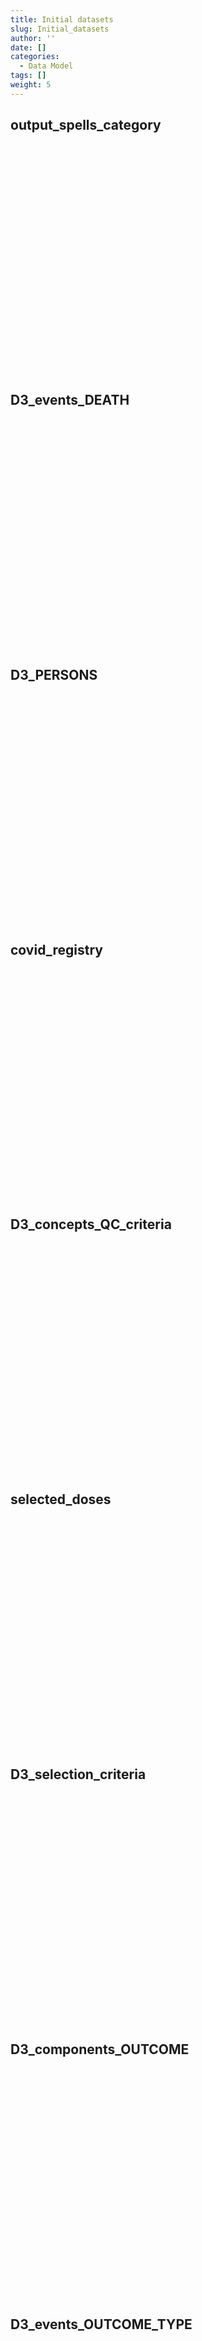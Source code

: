```yaml
---
title: Initial datasets
slug: Initial_datasets
author: ''
date: []
categories:
  - Data Model
tags: []
weight: 5
---
```


<script src="{{< blogdown/postref >}}index.en_files/core-js/shim.min.js"></script>
<script src="{{< blogdown/postref >}}index.en_files/react/react.min.js"></script>
<script src="{{< blogdown/postref >}}index.en_files/react/react-dom.min.js"></script>
<script src="{{< blogdown/postref >}}index.en_files/reactwidget/react-tools.js"></script>
<script src="{{< blogdown/postref >}}index.en_files/htmlwidgets/htmlwidgets.js"></script>
<script src="{{< blogdown/postref >}}index.en_files/reactable-binding/reactable.js"></script>
## output_spells_category
<div align="center">
<div id="htmlwidget-1" class="reactable html-widget" style="width:auto;height:300px;"></div>
<script type="application/json" data-for="htmlwidget-1">{"x":{"tag":{"name":"Reactable","attribs":{"data":{"Name":["person_id","op_meaning","num_spell","entry_spell_category","exit_spell_category"],"Description":["unique person identifier",null,null,null,null],"format":["character",null,null,null,null],"vocabulary":["from cdm persons",null,null,null,null],"comments":[null,null,null,null,null]},"columns":[{"accessor":"Name","name":"Name","type":"character"},{"accessor":"Description","name":"Description","type":"character"},{"accessor":"format","name":"format","type":"character"},{"accessor":"vocabulary","name":"vocabulary","type":"character"},{"accessor":"comments","name":"comments","type":"logical"}],"sortable":false,"searchable":true,"defaultPageSize":5,"paginationType":"numbers","showPageInfo":true,"minRows":1,"highlight":true,"bordered":true,"striped":true,"style":{"maxWidth":650},"height":"300px","dataKey":"57ccbdff7e07ee8bb8f5bb3bbe35f23b","key":"57ccbdff7e07ee8bb8f5bb3bbe35f23b"},"children":[]},"class":"reactR_markup"},"evals":[],"jsHooks":[]}</script>
<br/>
<br/>
<br/>
<br/>
</div>

## D3_events_DEATH
<div align="center">
<div id="htmlwidget-2" class="reactable html-widget" style="width:auto;height:300px;"></div>
<script type="application/json" data-for="htmlwidget-2">{"x":{"tag":{"name":"Reactable","attribs":{"data":{"Name":["person_id","date"],"Description":["unique person identifier",null],"format":["character",null],"vocabulary":["from cdm persons",null],"comments":[null,null]},"columns":[{"accessor":"Name","name":"Name","type":"character"},{"accessor":"Description","name":"Description","type":"character"},{"accessor":"format","name":"format","type":"character"},{"accessor":"vocabulary","name":"vocabulary","type":"character"},{"accessor":"comments","name":"comments","type":"logical"}],"sortable":false,"searchable":true,"defaultPageSize":2,"paginationType":"numbers","showPageInfo":true,"minRows":1,"highlight":true,"bordered":true,"striped":true,"style":{"maxWidth":650},"height":"300px","dataKey":"fc9dcf94dafdf6f1e68518112598ba67","key":"fc9dcf94dafdf6f1e68518112598ba67"},"children":[]},"class":"reactR_markup"},"evals":[],"jsHooks":[]}</script>
<br/>
<br/>
<br/>
<br/>
</div>

## D3_PERSONS
<div align="center">
<div id="htmlwidget-3" class="reactable html-widget" style="width:auto;height:300px;"></div>
<script type="application/json" data-for="htmlwidget-3">{"x":{"tag":{"name":"Reactable","attribs":{"data":{"Name":["person_id","day_of_birth","month_of_birth","year_of_birth","day_of_death","month_of_death","year_of_death","sex_at_instance_creation","race","country_of_birth","quality","date_birth","date_death"],"Description":["unique person identifier",null,null,null,null,null,null,null,null,null,null,null,null],"format":["character",null,null,null,null,null,null,null,null,null,null,null,null],"vocabulary":["from cdm persons",null,null,null,null,null,null,null,null,null,null,null,null],"comments":[null,null,null,null,null,null,null,null,null,null,null,null,null]},"columns":[{"accessor":"Name","name":"Name","type":"character"},{"accessor":"Description","name":"Description","type":"character"},{"accessor":"format","name":"format","type":"character"},{"accessor":"vocabulary","name":"vocabulary","type":"character"},{"accessor":"comments","name":"comments","type":"logical"}],"sortable":false,"searchable":true,"defaultPageSize":13,"paginationType":"numbers","showPageInfo":true,"minRows":1,"highlight":true,"bordered":true,"striped":true,"style":{"maxWidth":650},"height":"300px","dataKey":"4e5fde05debda93fc4a92c982949933c","key":"4e5fde05debda93fc4a92c982949933c"},"children":[]},"class":"reactR_markup"},"evals":[],"jsHooks":[]}</script>
<br/>
<br/>
<br/>
<br/>
</div>

## covid_registry
<div align="center">
<div id="htmlwidget-4" class="reactable html-widget" style="width:auto;height:300px;"></div>
<script type="application/json" data-for="htmlwidget-4">{"x":{"tag":{"name":"Reactable","attribs":{"data":{"Name":["person_id","survey_id","survey_meaning","survey_origin","date"],"Description":["unique person identifier",null,null,null,null],"format":["character",null,null,null,null],"vocabulary":["from cdm persons",null,null,null,null],"comments":[null,null,null,null,null]},"columns":[{"accessor":"Name","name":"Name","type":"character"},{"accessor":"Description","name":"Description","type":"character"},{"accessor":"format","name":"format","type":"character"},{"accessor":"vocabulary","name":"vocabulary","type":"character"},{"accessor":"comments","name":"comments","type":"logical"}],"sortable":false,"searchable":true,"defaultPageSize":5,"paginationType":"numbers","showPageInfo":true,"minRows":1,"highlight":true,"bordered":true,"striped":true,"style":{"maxWidth":650},"height":"300px","dataKey":"f450de162401cf89334002d45e7ec1a5","key":"f450de162401cf89334002d45e7ec1a5"},"children":[]},"class":"reactR_markup"},"evals":[],"jsHooks":[]}</script>
<br/>
<br/>
<br/>
<br/>
</div>

## D3_concepts_QC_criteria
<div align="center">
<div id="htmlwidget-5" class="reactable html-widget" style="width:auto;height:300px;"></div>
<script type="application/json" data-for="htmlwidget-5">{"x":{"tag":{"name":"Reactable","attribs":{"data":{"Name":["person_id","date","vx_dose","vx_manufacturer","duplicated_records","missing_date","date_before_start_vax","distance_btw_1_2_doses","distance_btw_2_3_doses","dose_after_3","dose_after_2"],"Description":["unique person identifier",null,null,null,null,null,null,null,null,null,null],"format":["character",null,null,null,null,null,null,null,null,null,null],"vocabulary":["from cdm persons",null,null,null,null,null,null,null,null,null,null],"comments":[null,null,null,null,null,null,null,null,null,null,null]},"columns":[{"accessor":"Name","name":"Name","type":"character"},{"accessor":"Description","name":"Description","type":"character"},{"accessor":"format","name":"format","type":"character"},{"accessor":"vocabulary","name":"vocabulary","type":"character"},{"accessor":"comments","name":"comments","type":"logical"}],"sortable":false,"searchable":true,"defaultPageSize":11,"paginationType":"numbers","showPageInfo":true,"minRows":1,"highlight":true,"bordered":true,"striped":true,"style":{"maxWidth":650},"height":"300px","dataKey":"cb561c259b85a8e2d36dcc25b5185d54","key":"cb561c259b85a8e2d36dcc25b5185d54"},"children":[]},"class":"reactR_markup"},"evals":[],"jsHooks":[]}</script>
<br/>
<br/>
<br/>
<br/>
</div>

## selected_doses
<div align="center">
<div id="htmlwidget-6" class="reactable html-widget" style="width:auto;height:300px;"></div>
<script type="application/json" data-for="htmlwidget-6">{"x":{"tag":{"name":"Reactable","attribs":{"data":{"Name":["person_id","date","vx_dose","vx_manufacturer","duplicated_records","missing_date","date_before_start_vax","distance_btw_1_2_doses","distance_btw_2_3_doses","dose_after_3","dose_after_2","A_duplicated_records","B_missing_date","C_date_before_start_vax","D_distance_btw_1_2_doses","E_distance_btw_2_3_doses","F_dose_after_3","G_dose_after_2"],"Description":["unique person identifier",null,null,null,null,null,null,null,null,null,null,null,null,null,null,null,null,null],"format":["character",null,null,null,null,null,null,null,null,null,null,null,null,null,null,null,null,null],"vocabulary":["from cdm persons",null,null,null,null,null,null,null,null,null,null,null,null,null,null,null,null,null],"comments":[null,null,null,null,null,null,null,null,null,null,null,null,null,null,null,null,null,null]},"columns":[{"accessor":"Name","name":"Name","type":"character"},{"accessor":"Description","name":"Description","type":"character"},{"accessor":"format","name":"format","type":"character"},{"accessor":"vocabulary","name":"vocabulary","type":"character"},{"accessor":"comments","name":"comments","type":"logical"}],"sortable":false,"searchable":true,"defaultPageSize":18,"paginationType":"numbers","showPageInfo":true,"minRows":1,"highlight":true,"bordered":true,"striped":true,"style":{"maxWidth":650},"height":"300px","dataKey":"4a3c40225797bc4d7db14149c45ff025","key":"4a3c40225797bc4d7db14149c45ff025"},"children":[]},"class":"reactR_markup"},"evals":[],"jsHooks":[]}</script>
<br/>
<br/>
<br/>
<br/>
</div>

## D3_selection_criteria
<div align="center">
<div id="htmlwidget-7" class="reactable html-widget" style="width:auto;height:300px;"></div>
<script type="application/json" data-for="htmlwidget-7">{"x":{"tag":{"name":"Reactable","attribs":{"data":{"Name":["person_id","sex","date_of_birth","date_of_death","sex_or_birth_date_missing","birth_date_absurd","no_observation_period","study_entry_date","start_follow_up","study_exit_date","death_before_study_entry","insufficient_run_in","no_observation_period_including_study_start"],"Description":["unique person identifier",null,null,null,null,null,null,null,null,null,null,null,null],"format":["character",null,null,null,null,null,null,null,null,null,null,null,null],"vocabulary":["from cdm persons",null,null,null,null,null,null,null,null,null,null,null,null],"comments":[null,null,null,null,null,null,null,null,null,null,null,null,null]},"columns":[{"accessor":"Name","name":"Name","type":"character"},{"accessor":"Description","name":"Description","type":"character"},{"accessor":"format","name":"format","type":"character"},{"accessor":"vocabulary","name":"vocabulary","type":"character"},{"accessor":"comments","name":"comments","type":"logical"}],"sortable":false,"searchable":true,"defaultPageSize":13,"paginationType":"numbers","showPageInfo":true,"minRows":1,"highlight":true,"bordered":true,"striped":true,"style":{"maxWidth":650},"height":"300px","dataKey":"b30e646b8fd2a05435b279e333ebc7db","key":"b30e646b8fd2a05435b279e333ebc7db"},"children":[]},"class":"reactR_markup"},"evals":[],"jsHooks":[]}</script>
<br/>
<br/>
<br/>
<br/>
</div>

## D3_components_OUTCOME
<div align="center">
<div id="htmlwidget-8" class="reactable html-widget" style="width:auto;height:300px;"></div>
<script type="application/json" data-for="htmlwidget-8">{"x":{"tag":{"name":"Reactable","attribs":{"data":{"Name":["person_id","study_entry_date","CONCEPT_(narrow/possible)_COMPONENTS_YEAR"],"Description":["unique person identifier",null,null],"format":["character",null,null],"vocabulary":["from cdm persons",null,null],"comments":[null,null,null]},"columns":[{"accessor":"Name","name":"Name","type":"character"},{"accessor":"Description","name":"Description","type":"character"},{"accessor":"format","name":"format","type":"character"},{"accessor":"vocabulary","name":"vocabulary","type":"character"},{"accessor":"comments","name":"comments","type":"logical"}],"sortable":false,"searchable":true,"defaultPageSize":3,"paginationType":"numbers","showPageInfo":true,"minRows":1,"highlight":true,"bordered":true,"striped":true,"style":{"maxWidth":650},"height":"300px","dataKey":"f688e7eed82365f748e024a12aace78c","key":"f688e7eed82365f748e024a12aace78c"},"children":[]},"class":"reactR_markup"},"evals":[],"jsHooks":[]}</script>
<br/>
<br/>
<br/>
<br/>
</div>

## D3_events_OUTCOME_TYPE
<div align="center">
<div id="htmlwidget-9" class="reactable html-widget" style="width:auto;height:300px;"></div>
<script type="application/json" data-for="htmlwidget-9">{"x":{"tag":{"name":"Reactable","attribs":{"data":{"Name":["person_id","date","end_date_record","codvar","event_record_vocabulary","text_linked_to_event_code","event_free_text","present_on_admission","laterality_of_event","meaning_of_event","origin_of_event","visit_occurrence_id","Col","Table_cdm","study_entry_date","CONCEPT_(narrow/possible)_COMPONENTS_YEAR"],"Description":["unique person identifier",null,null,null,null,null,null,null,null,null,null,null,null,null,null,null],"format":["character",null,null,null,null,null,null,null,null,null,null,null,null,null,null,null],"vocabulary":["from cdm persons",null,null,null,null,null,null,null,null,null,null,null,null,null,null,null],"comments":[null,null,null,null,null,null,null,null,null,null,null,null,null,null,null,null]},"columns":[{"accessor":"Name","name":"Name","type":"character"},{"accessor":"Description","name":"Description","type":"character"},{"accessor":"format","name":"format","type":"character"},{"accessor":"vocabulary","name":"vocabulary","type":"character"},{"accessor":"comments","name":"comments","type":"logical"}],"sortable":false,"searchable":true,"defaultPageSize":16,"paginationType":"numbers","showPageInfo":true,"minRows":1,"highlight":true,"bordered":true,"striped":true,"style":{"maxWidth":650},"height":"300px","dataKey":"9635e9edeeee680a2ea8f4dab1eb602a","key":"9635e9edeeee680a2ea8f4dab1eb602a"},"children":[]},"class":"reactR_markup"},"evals":[],"jsHooks":[]}</script>
<br/>
<br/>
<br/>
<br/>
</div>

## D3_eventsSecondary_SECCOMP
<div align="center">
<div id="htmlwidget-10" class="reactable html-widget" style="width:auto;height:300px;"></div>
<script type="application/json" data-for="htmlwidget-10">{"x":{"tag":{"name":"Reactable","attribs":{"data":{"Name":["person_id","date","end_date_recordA","codvarA","event_record_vocabularyA","meaning_of_eventA","conceptsetnameA","study_entry_date"],"Description":["unique person identifier",null,null,null,null,null,null,null],"format":["character",null,null,null,null,null,null,null],"vocabulary":["from cdm persons",null,null,null,null,null,null,null],"comments":[null,null,null,null,null,null,null,null]},"columns":[{"accessor":"Name","name":"Name","type":"character"},{"accessor":"Description","name":"Description","type":"character"},{"accessor":"format","name":"format","type":"character"},{"accessor":"vocabulary","name":"vocabulary","type":"character"},{"accessor":"comments","name":"comments","type":"logical"}],"sortable":false,"searchable":true,"defaultPageSize":8,"paginationType":"numbers","showPageInfo":true,"minRows":1,"highlight":true,"bordered":true,"striped":true,"style":{"maxWidth":650},"height":"300px","dataKey":"760147a57f8bb9230f6563f6ad1b752f","key":"760147a57f8bb9230f6563f6ad1b752f"},"children":[]},"class":"reactR_markup"},"evals":[],"jsHooks":[]}</script>
<br/>
<br/>
<br/>
<br/>
</div>

## D3_study_population_covariates
<div align="center">
<div id="htmlwidget-11" class="reactable html-widget" style="width:auto;height:300px;"></div>
<script type="application/json" data-for="htmlwidget-11">{"x":{"tag":{"name":"Reactable","attribs":{"data":{"Name":["person_id","study_entry_date","RISK_FACTOR_at_study_entry"],"Description":["unique person identifier",null,null],"format":["character",null,null],"vocabulary":["from cdm persons",null,null],"comments":[null,null,"For every risk factors excluding IMMUNOSUPPR and CONTRHYPERT"]},"columns":[{"accessor":"Name","name":"Name","type":"character"},{"accessor":"Description","name":"Description","type":"character"},{"accessor":"format","name":"format","type":"character"},{"accessor":"vocabulary","name":"vocabulary","type":"character"},{"accessor":"comments","name":"comments","type":"character"}],"sortable":false,"searchable":true,"defaultPageSize":3,"paginationType":"numbers","showPageInfo":true,"minRows":1,"highlight":true,"bordered":true,"striped":true,"style":{"maxWidth":650},"height":"300px","dataKey":"c89cf7902e98d6865b587d747f915b6a","key":"c89cf7902e98d6865b587d747f915b6a"},"children":[]},"class":"reactR_markup"},"evals":[],"jsHooks":[]}</script>
<br/>
<br/>
<br/>
<br/>
</div>

## D3_study_population_DP
<div align="center">
<div id="htmlwidget-12" class="reactable html-widget" style="width:auto;height:300px;"></div>
<script type="application/json" data-for="htmlwidget-12">{"x":{"tag":{"name":"Reactable","attribs":{"data":{"Name":["person_id","study_entry_date","DP_RISK_FACTOR_at_study_entry"],"Description":["unique person identifier",null,null],"format":["character",null,null],"vocabulary":["from cdm persons",null,null],"comments":[null,null,null]},"columns":[{"accessor":"Name","name":"Name","type":"character"},{"accessor":"Description","name":"Description","type":"character"},{"accessor":"format","name":"format","type":"character"},{"accessor":"vocabulary","name":"vocabulary","type":"character"},{"accessor":"comments","name":"comments","type":"logical"}],"sortable":false,"searchable":true,"defaultPageSize":3,"paginationType":"numbers","showPageInfo":true,"minRows":1,"highlight":true,"bordered":true,"striped":true,"style":{"maxWidth":650},"height":"300px","dataKey":"b0d516a3b4438310737bfbaf80a9cb55","key":"b0d516a3b4438310737bfbaf80a9cb55"},"children":[]},"class":"reactR_markup"},"evals":[],"jsHooks":[]}</script>
<br/>
<br/>
<br/>
<br/>
</div>

## D3_components_covid_severity
<div align="center">
<div id="htmlwidget-13" class="reactable html-widget" style="width:auto;height:300px;"></div>
<script type="application/json" data-for="htmlwidget-13">{"x":{"tag":{"name":"Reactable","attribs":{"data":{"Name":["person_id","sex","date_of_birth","date_of_death","study_entry_date","start_follow_up","study_exit_date","first_date_covid_narrow","emergency_room_diagnosis","first_date_covid_narrow_hosp_discharge","first_date_covid_registry","survey_id","so_source_value","covid_registry_symptoms","so_source_column","MechanicalVentilation_within_covid_narrow_date","MechanicalVentilation_within_registry_date","Infection_within_covid_narrow_date","Infection_within_registry_date","Respiratory_within_covid_narrow_date","Respiratory_within_registry_date","death_after_covid_narrow_date","covid_death_discharge","death_after_covid_registry"],"Description":["unique person identifier",null,null,null,null,null,null,null,null,null,null,null,null,null,null,null,null,null,null,null,null,null,null,null],"format":["character",null,null,null,null,null,null,null,null,null,null,null,null,null,null,null,null,null,null,null,null,null,null,null],"vocabulary":["from cdm persons",null,null,null,null,null,null,null,null,null,null,null,null,null,null,null,null,null,null,null,null,null,null,null],"comments":[null,null,null,null,null,null,null,null,null,null,null,null,null,null,null,null,null,null,null,null,null,null,null,null]},"columns":[{"accessor":"Name","name":"Name","type":"character"},{"accessor":"Description","name":"Description","type":"character"},{"accessor":"format","name":"format","type":"character"},{"accessor":"vocabulary","name":"vocabulary","type":"character"},{"accessor":"comments","name":"comments","type":"logical"}],"sortable":false,"searchable":true,"defaultPageSize":24,"paginationType":"numbers","showPageInfo":true,"minRows":1,"highlight":true,"bordered":true,"striped":true,"style":{"maxWidth":650},"height":"300px","dataKey":"b2283b5bfc65e7c0de7e617837b983cc","key":"b2283b5bfc65e7c0de7e617837b983cc"},"children":[]},"class":"reactR_markup"},"evals":[],"jsHooks":[]}</script>
<br/>
<br/>
<br/>
<br/>
</div>

## D3_algorithm_covid
<div align="center">
<div id="htmlwidget-14" class="reactable html-widget" style="width:auto;height:300px;"></div>
<script type="application/json" data-for="htmlwidget-14">{"x":{"tag":{"name":"Reactable","attribs":{"data":{"Name":["person_id","sex","date_of_birth","date_of_death","study_entry_date","start_follow_up","study_exit_date","first_date_covid_narrow","emergency_room_diagnosis","first_date_covid_narrow_hosp_discharge","first_date_covid_registry","survey_id","so_source_value","covid_registry_symptoms","so_source_column","MechanicalVentilation_within_covid_narrow_date","MechanicalVentilation_within_registry_date","Infection_within_covid_narrow_date","Infection_within_registry_date","Respiratory_within_covid_narrow_date","Respiratory_within_registry_date","death_after_covid_narrow_date","covid_death_discharge","death_after_covid_registry","date_covid","origin_date_covid","severity_level_covid","origin_severity_level_covid"],"Description":["unique person identifier",null,null,null,null,null,null,null,null,null,null,null,null,null,null,null,null,null,null,null,null,null,null,null,null,null,null,null],"format":["character",null,null,null,null,null,null,null,null,null,null,null,null,null,null,null,null,null,null,null,null,null,null,null,null,null,null,null],"vocabulary":["from cdm persons",null,null,null,null,null,null,null,null,null,null,null,null,null,null,null,null,null,null,null,null,null,null,null,null,null,null,null],"comments":[null,null,null,null,null,null,null,null,null,null,null,null,null,null,null,null,null,null,null,null,null,null,null,null,null,null,null,null]},"columns":[{"accessor":"Name","name":"Name","type":"character"},{"accessor":"Description","name":"Description","type":"character"},{"accessor":"format","name":"format","type":"character"},{"accessor":"vocabulary","name":"vocabulary","type":"character"},{"accessor":"comments","name":"comments","type":"logical"}],"sortable":false,"searchable":true,"defaultPageSize":28,"paginationType":"numbers","showPageInfo":true,"minRows":1,"highlight":true,"bordered":true,"striped":true,"style":{"maxWidth":650},"height":"300px","dataKey":"fde86270e53d561f3b77619599d1202f","key":"fde86270e53d561f3b77619599d1202f"},"children":[]},"class":"reactR_markup"},"evals":[],"jsHooks":[]}</script>
<br/>
<br/>
<br/>
<br/>
</div>

## persons_doses
<div align="center">
<div id="htmlwidget-15" class="reactable html-widget" style="width:auto;height:300px;"></div>
<script type="application/json" data-for="htmlwidget-15">{"x":{"tag":{"name":"Reactable","attribs":{"data":{"Name":["person_id","vx_dose","sex","date_of_birth","date_of_death","sex_or_birth_date_missing","birth_date_absurd","no_observation_period","study_entry_date","start_follow_up","study_exit_date","death_before_study_entry","insufficient_run_in","no_observation_period_including_study_start","date","vx_manufacturer","duplicated_records","missing_date","date_before_start_vax","distance_btw_1_2_doses","distance_btw_2_3_doses","dose_after_3","dose_after_2","death_before_vax","exit_spell_before_vax","study_end_before_vax"],"Description":["unique person identifier",null,null,null,null,null,null,null,null,null,null,null,null,null,null,null,null,null,null,null,null,null,null,null,null,null],"format":["character",null,null,null,null,null,null,null,null,null,null,null,null,null,null,null,null,null,null,null,null,null,null,null,null,null],"vocabulary":["from cdm persons",null,null,null,null,null,null,null,null,null,null,null,null,null,null,null,null,null,null,null,null,null,null,null,null,null],"comments":[null,null,null,null,null,null,null,null,null,null,null,null,null,null,null,null,null,null,null,null,null,null,null,null,null,null]},"columns":[{"accessor":"Name","name":"Name","type":"character"},{"accessor":"Description","name":"Description","type":"character"},{"accessor":"format","name":"format","type":"character"},{"accessor":"vocabulary","name":"vocabulary","type":"character"},{"accessor":"comments","name":"comments","type":"logical"}],"sortable":false,"searchable":true,"defaultPageSize":26,"paginationType":"numbers","showPageInfo":true,"minRows":1,"highlight":true,"bordered":true,"striped":true,"style":{"maxWidth":650},"height":"300px","dataKey":"354f2ff99b681acec3e9257269f881f6","key":"354f2ff99b681acec3e9257269f881f6"},"children":[]},"class":"reactR_markup"},"evals":[],"jsHooks":[]}</script>
<br/>
<br/>
<br/>
<br/>
</div>

## D3_study_population_no_risk
<div align="center">
<div id="htmlwidget-16" class="reactable html-widget" style="width:auto;height:300px;"></div>
<script type="application/json" data-for="htmlwidget-16">{"x":{"tag":{"name":"Reactable","attribs":{"data":{"Name":["person_id","sex","date_of_birth","start_lookback","study_entry_date","study_exit_date","date_vax1","date_vax2","age_at_study_entry","ageband_at_study_entry","age_at_1_jan_2021","ageband_at_1_jan_2021","RISKFACTORS_at_study_entry","at_risk_at_study_entry","age_at_date_vax_1","ageband_at_date_vax_1","type_vax_1","type_vax_2","study_entry_date_vax1","study_exit_date_vax1","study_entry_date_vax2","study_exit_date_vax2","fup_days","fup_no_vax","fup_vax1","fup_vax2"],"Description":[null,null,null,null,null,null,null,null,null,null,null,null,null,null,null,null,null,null,null,null,null,null,null,null,null,null],"format":[null,null,null,null,null,null,null,null,null,null,null,null,null,null,null,null,null,null,null,null,null,null,null,null,null,null],"vocabulary":[null,null,null,null,null,null,null,null,null,null,null,null,null,null,null,null,null,null,null,null,null,null,null,null,null,null],"comments":[null,null,null,null,null,null,null,null,null,null,null,null,null,null,null,null,null,null,null,null,null,null,null,null,null,null]},"columns":[{"accessor":"Name","name":"Name","type":"character"},{"accessor":"Description","name":"Description","type":"logical"},{"accessor":"format","name":"format","type":"logical"},{"accessor":"vocabulary","name":"vocabulary","type":"logical"},{"accessor":"comments","name":"comments","type":"logical"}],"sortable":false,"searchable":true,"defaultPageSize":26,"paginationType":"numbers","showPageInfo":true,"minRows":1,"highlight":true,"bordered":true,"striped":true,"style":{"maxWidth":650},"height":"300px","dataKey":"5b8e3206d7e60007cad3da618e93fec1","key":"5b8e3206d7e60007cad3da618e93fec1"},"children":[]},"class":"reactR_markup"},"evals":[],"jsHooks":[]}</script>
<br/>
<br/>
<br/>
<br/>
</div>

## D3_Vaccin_cohort_no_risk
<div align="center">
<div id="htmlwidget-17" class="reactable html-widget" style="width:auto;height:300px;"></div>
<script type="application/json" data-for="htmlwidget-17">{"x":{"tag":{"name":"Reactable","attribs":{"data":{"Name":["person_id","sex","date_of_birth","study_entry_date","study_exit_date","date_vax1","date_vax2","age_at_date_vax_1","ageband_at_date_vax_1","age_at_date_vax_2","type_vax_1","type_vax_2","study_entry_date_vax1","study_exit_date_vax1","study_entry_date_vax2","study_exit_date_vax2","fup_vax1","fup_vax2"],"Description":[null,null,null,null,null,null,null,null,null,null,null,null,null,null,null,null,null,null],"format":[null,null,null,null,null,null,null,null,null,null,null,null,null,null,null,null,null,null],"vocabulary":[null,null,null,null,null,null,null,null,null,null,null,null,null,null,null,null,null,null],"comments":[null,null,null,null,null,null,null,null,null,null,null,null,null,null,null,null,null,null]},"columns":[{"accessor":"Name","name":"Name","type":"character"},{"accessor":"Description","name":"Description","type":"logical"},{"accessor":"format","name":"format","type":"logical"},{"accessor":"vocabulary","name":"vocabulary","type":"logical"},{"accessor":"comments","name":"comments","type":"logical"}],"sortable":false,"searchable":true,"defaultPageSize":18,"paginationType":"numbers","showPageInfo":true,"minRows":1,"highlight":true,"bordered":true,"striped":true,"style":{"maxWidth":650},"height":"300px","dataKey":"d38dbd881986672a1e15f85e6b9ecc9b","key":"d38dbd881986672a1e15f85e6b9ecc9b"},"children":[]},"class":"reactR_markup"},"evals":[],"jsHooks":[]}</script>
<br/>
<br/>
<br/>
<br/>
</div>

## D3_Vaccin_cohort_DP
<div align="center">
<div id="htmlwidget-18" class="reactable html-widget" style="width:auto;height:300px;"></div>
<script type="application/json" data-for="htmlwidget-18">{"x":{"tag":{"name":"Reactable","attribs":{"data":{"Name":["person_id","date_vax1","DP_RISKFACTORS_at_date_vax_1","IMMUNOSUPPR_at_date_vax_1"],"Description":[null,null,null,null],"format":[null,null,null,null],"vocabulary":[null,null,null,null],"comments":[null,null,null,null]},"columns":[{"accessor":"Name","name":"Name","type":"character"},{"accessor":"Description","name":"Description","type":"logical"},{"accessor":"format","name":"format","type":"logical"},{"accessor":"vocabulary","name":"vocabulary","type":"logical"},{"accessor":"comments","name":"comments","type":"logical"}],"sortable":false,"searchable":true,"defaultPageSize":4,"paginationType":"numbers","showPageInfo":true,"minRows":1,"highlight":true,"bordered":true,"striped":true,"style":{"maxWidth":650},"height":"300px","dataKey":"2eaa3512bafc4e829059a6ad2ca7a5e5","key":"2eaa3512bafc4e829059a6ad2ca7a5e5"},"children":[]},"class":"reactR_markup"},"evals":[],"jsHooks":[]}</script>
<br/>
<br/>
<br/>
<br/>
</div>

## D3_Vaccin_cohort_covariates
<div align="center">
<div id="htmlwidget-19" class="reactable html-widget" style="width:auto;height:300px;"></div>
<script type="application/json" data-for="htmlwidget-19">{"x":{"tag":{"name":"Reactable","attribs":{"data":{"Name":["person_id","date_vax1","RISKFACTORS_at_date_vax_1"],"Description":[null,null,null],"format":[null,null,null],"vocabulary":[null,null,null],"comments":[null,null,"excluding IMMUNOSUPPR and CONTRHYPERT"]},"columns":[{"accessor":"Name","name":"Name","type":"character"},{"accessor":"Description","name":"Description","type":"logical"},{"accessor":"format","name":"format","type":"logical"},{"accessor":"vocabulary","name":"vocabulary","type":"logical"},{"accessor":"comments","name":"comments","type":"character"}],"sortable":false,"searchable":true,"defaultPageSize":3,"paginationType":"numbers","showPageInfo":true,"minRows":1,"highlight":true,"bordered":true,"striped":true,"style":{"maxWidth":650},"height":"300px","dataKey":"c19b4c7d81a788f2e6becc6fdba8459f","key":"c19b4c7d81a788f2e6becc6fdba8459f"},"children":[]},"class":"reactR_markup"},"evals":[],"jsHooks":[]}</script>
<br/>
<br/>
<br/>
<br/>
</div>

## D3_Vaccin_cohort_cov_ALL
<div align="center">
<div id="htmlwidget-20" class="reactable html-widget" style="width:auto;height:300px;"></div>
<script type="application/json" data-for="htmlwidget-20">{"x":{"tag":{"name":"Reactable","attribs":{"data":{"Name":["person_id","sex","date_of_birth","study_entry_date","study_exit_date","date_vax1","date_vax2","age_at_date_vax_1","ageband_at_date_vax_1","age_at_date_vax_2","type_vax_1","type_vax_2","study_entry_date_vax1","study_exit_date_vax1","study_entry_date_vax2","study_exit_date_vax2","fup_vax1","fup_vax2","RISKFACTORS_at_date_vax_1","DP_RISKFACTORS_at_date_vax_1","all_covariates_non_CONTR","RISKFACTORS_either_DX_or_DP"],"Description":[null,null,null,null,null,null,null,null,null,null,null,null,null,null,null,null,null,null,null,null,null,null],"format":[null,null,null,null,null,null,null,null,null,null,null,null,null,null,null,null,null,null,null,null,null,null],"vocabulary":[null,null,null,null,null,null,null,null,null,null,null,null,null,null,null,null,null,null,null,null,null,null],"comments":[null,null,null,null,null,null,null,null,null,null,null,null,null,null,null,null,null,null,"excluding  CONTRHYPERT","excluding IMMUNOSUPPR",null,"excluding  CONTRHYPERT and IMMUNOSUPPR"]},"columns":[{"accessor":"Name","name":"Name","type":"character"},{"accessor":"Description","name":"Description","type":"logical"},{"accessor":"format","name":"format","type":"logical"},{"accessor":"vocabulary","name":"vocabulary","type":"logical"},{"accessor":"comments","name":"comments","type":"character"}],"sortable":false,"searchable":true,"defaultPageSize":22,"paginationType":"numbers","showPageInfo":true,"minRows":1,"highlight":true,"bordered":true,"striped":true,"style":{"maxWidth":650},"height":"300px","dataKey":"219288f09d341a93e8cedecbabcc70ad","key":"219288f09d341a93e8cedecbabcc70ad"},"children":[]},"class":"reactR_markup"},"evals":[],"jsHooks":[]}</script>
<br/>
<br/>
<br/>
<br/>
</div>

## D4_Vaccin_cohort_cov
<div align="center">
<div id="htmlwidget-21" class="reactable html-widget" style="width:auto;height:300px;"></div>
<script type="application/json" data-for="htmlwidget-21">{"x":{"tag":{"name":"Reactable","attribs":{"data":{"Name":["person_id","sex","study_entry_date","date_vax2","age_at_date_vax_1","ageband_at_date_vax_1","age_at_date_vax_2","type_vax_1","type_vax_2","study_entry_date_vax1","study_exit_date_vax1","study_entry_date_vax2","study_exit_date_vax2","fup_vax1","fup_vax2","year_at_date_vax_1","age_strata_at_date_vax_1","CV_at_date_vax_1","COVCANCER_at_date_vax_1","COVCOPD_at_date_vax_1","COVHIV_at_date_vax_1","COVCKD_at_date_vax_1","COVDIAB_at_date_vax_1","COVOBES_at_date_vax_1","COVSICKLE_at_date_vax_1"],"Description":[null,null,null,null,null,null,null,null,null,null,null,null,null,null,null,null,null,null,null,null,null,null,null,null,null],"format":[null,null,null,null,null,null,null,null,null,null,null,null,null,null,null,null,null,null,null,null,null,null,null,null,null],"vocabulary":[null,null,null,null,null,null,null,null,null,null,null,null,null,null,null,null,null,null,null,null,null,null,null,null,null],"comments":[null,null,null,null,null,null,null,null,null,null,null,null,null,null,null,null,null,null,null,null,null,null,null,null,null]},"columns":[{"accessor":"Name","name":"Name","type":"character"},{"accessor":"Description","name":"Description","type":"logical"},{"accessor":"format","name":"format","type":"logical"},{"accessor":"vocabulary","name":"vocabulary","type":"logical"},{"accessor":"comments","name":"comments","type":"logical"}],"sortable":false,"searchable":true,"defaultPageSize":25,"paginationType":"numbers","showPageInfo":true,"minRows":1,"highlight":true,"bordered":true,"striped":true,"style":{"maxWidth":650},"height":"300px","dataKey":"b2e5e87453f692cc05a01e53f573855d","key":"b2e5e87453f692cc05a01e53f573855d"},"children":[]},"class":"reactR_markup"},"evals":[],"jsHooks":[]}</script>
<br/>
<br/>
<br/>
<br/>
</div>

## D3_selection_criteria_c
<div align="center">
<div id="htmlwidget-22" class="reactable html-widget" style="width:auto;height:300px;"></div>
<script type="application/json" data-for="htmlwidget-22">{"x":{"tag":{"name":"Reactable","attribs":{"data":{"Name":["person_id","sex","date_of_birth","start_lookback","study_entry_date","study_exit_date","date_vax1","date_vax2","age_at_study_entry","ageband_at_study_entry","age_at_1_jan_2021","ageband_at_1_jan_2021","RISKFACTORS_at_study_entry","at_risk_at_study_entry","age_at_date_vax_1","ageband_at_date_vax_1","RISKFACTORS_at_date_vax_1","at_risk_at_date_vax_1","type_vax_1","type_vax_2","study_entry_date_vax1","study_exit_date_vax1","study_entry_date_vax2","study_exit_date_vax2","fup_days","fup_no_vax","fup_vax1","fup_vax2","covid_date","study_entry_date_MIS_b","cohort_entry_date_MIS_b","study_exit_date_MIS_b","study_entry_date_MIS_c","cohort_entry_date_MIS_c","study_exit_date_MIS_c","not_in_cohort_c"],"Description":[null,null,null,null,null,null,null,null,null,null,null,null,null,null,null,null,null,null,null,null,null,null,null,null,null,null,null,null,null,null,null,null,null,null,null,null],"format":[null,null,null,null,null,null,null,null,null,null,null,null,null,null,null,null,null,null,null,null,null,null,null,null,null,null,null,null,null,null,null,null,null,null,null,null],"vocabulary":[null,null,null,null,null,null,null,null,null,null,null,null,null,null,null,null,null,null,null,null,null,null,null,null,null,null,null,null,null,null,null,null,null,null,null,null],"comments":[null,null,null,null,null,null,null,null,null,null,null,null,null,null,null,null,null,null,null,null,null,null,null,null,null,null,null,null,null,null,null,null,null,null,null,null]},"columns":[{"accessor":"Name","name":"Name","type":"character"},{"accessor":"Description","name":"Description","type":"logical"},{"accessor":"format","name":"format","type":"logical"},{"accessor":"vocabulary","name":"vocabulary","type":"logical"},{"accessor":"comments","name":"comments","type":"logical"}],"sortable":false,"searchable":true,"defaultPageSize":36,"paginationType":"numbers","showPageInfo":true,"minRows":1,"highlight":true,"bordered":true,"striped":true,"style":{"maxWidth":650},"height":"300px","dataKey":"71bcd2687d5f6e326e539186c6388848","key":"71bcd2687d5f6e326e539186c6388848"},"children":[]},"class":"reactR_markup"},"evals":[],"jsHooks":[]}</script>
<br/>
<br/>
<br/>
<br/>
</div>

## D3_selection_criteria_d
<div align="center">
<div id="htmlwidget-23" class="reactable html-widget" style="width:auto;height:300px;"></div>
<script type="application/json" data-for="htmlwidget-23">{"x":{"tag":{"name":"Reactable","attribs":{"data":{"Name":["person_id","sex","date_of_birth","start_lookback","study_entry_date","study_exit_date","date_vax1","date_vax2","age_at_study_entry","ageband_at_study_entry","age_at_1_jan_2021","ageband_at_1_jan_2021","RISKFACTORS_at_study_entry","at_risk_at_study_entry","age_at_date_vax_1","ageband_at_date_vax_1","RISKFACTORS_at_date_vax_1","at_risk_at_date_vax_1","type_vax_1","type_vax_2","study_entry_date_vax1","study_exit_date_vax1","study_entry_date_vax2","study_exit_date_vax2","fup_days","fup_no_vax","fup_vax1","fup_vax2","covid_date","study_entry_date_MIS_b","cohort_entry_date_MIS_b","study_exit_date_MIS_b","study_entry_date_MIS_c","cohort_entry_date_MIS_c","study_exit_date_MIS_c","not_in_cohort_c","study_entry_date_MIS_d","cohort_entry_date_MIS_d","not_in_cohort_d"],"Description":[null,null,null,null,null,null,null,null,null,null,null,null,null,null,null,null,null,null,null,null,null,null,null,null,null,null,null,null,null,null,null,null,null,null,null,null,null,null,null],"format":[null,null,null,null,null,null,null,null,null,null,null,null,null,null,null,null,null,null,null,null,null,null,null,null,null,null,null,null,null,null,null,null,null,null,null,null,null,null,null],"vocabulary":[null,null,null,null,null,null,null,null,null,null,null,null,null,null,null,null,null,null,null,null,null,null,null,null,null,null,null,null,null,null,null,null,null,null,null,null,null,null,null],"comments":[null,null,null,null,null,null,null,null,null,null,null,null,null,null,null,null,null,null,null,null,null,null,null,null,null,null,null,null,null,null,null,null,null,null,null,null,null,null,null]},"columns":[{"accessor":"Name","name":"Name","type":"character"},{"accessor":"Description","name":"Description","type":"logical"},{"accessor":"format","name":"format","type":"logical"},{"accessor":"vocabulary","name":"vocabulary","type":"logical"},{"accessor":"comments","name":"comments","type":"logical"}],"sortable":false,"searchable":true,"defaultPageSize":39,"paginationType":"numbers","showPageInfo":true,"minRows":1,"highlight":true,"bordered":true,"striped":true,"style":{"maxWidth":650},"height":"300px","dataKey":"71613f928e0e317049ceaa937e46ee51","key":"71613f928e0e317049ceaa937e46ee51"},"children":[]},"class":"reactR_markup"},"evals":[],"jsHooks":[]}</script>
<br/>
<br/>
<br/>
<br/>
</div>

## D3_study_variables_for_MIS
<div align="center">
<div id="htmlwidget-24" class="reactable html-widget" style="width:auto;height:300px;"></div>
<script type="application/json" data-for="htmlwidget-24">{"x":{"tag":{"name":"Reactable","attribs":{"data":{"Name":["person_id","sex","date_of_birth","start_lookback","study_entry_date","study_exit_date","date_vax1","date_vax2","age_at_study_entry","ageband_at_study_entry","age_at_1_jan_2021","ageband_at_1_jan_2021","RISKFACTORS_at_study_entry","at_risk_at_study_entry","age_at_date_vax_1","ageband_at_date_vax_1","RISKFACTORS_at_date_vax_1","at_risk_at_date_vax_1","type_vax_1","type_vax_2","study_entry_date_vax1","study_exit_date_vax1","study_entry_date_vax2","study_exit_date_vax2","fup_days","fup_no_vax","fup_vax1","fup_vax2","covid_date"],"Description":[null,null,null,null,null,null,null,null,null,null,null,null,null,null,null,null,null,null,null,null,null,null,null,null,null,null,null,null,null],"format":[null,null,null,null,null,null,null,null,null,null,null,null,null,null,null,null,null,null,null,null,null,null,null,null,null,null,null,null,null],"vocabulary":[null,null,null,null,null,null,null,null,null,null,null,null,null,null,null,null,null,null,null,null,null,null,null,null,null,null,null,null,null],"comments":[null,null,null,null,null,null,null,null,null,null,null,null,null,null,null,null,null,null,null,null,null,null,null,null,null,null,null,null,null]},"columns":[{"accessor":"Name","name":"Name","type":"character"},{"accessor":"Description","name":"Description","type":"logical"},{"accessor":"format","name":"format","type":"logical"},{"accessor":"vocabulary","name":"vocabulary","type":"logical"},{"accessor":"comments","name":"comments","type":"logical"}],"sortable":false,"searchable":true,"defaultPageSize":29,"paginationType":"numbers","showPageInfo":true,"minRows":1,"highlight":true,"bordered":true,"striped":true,"style":{"maxWidth":650},"height":"300px","dataKey":"4fc186689a70a4c564b32b46e51ce059","key":"4fc186689a70a4c564b32b46e51ce059"},"children":[]},"class":"reactR_markup"},"evals":[],"jsHooks":[]}</script>
<br/>
<br/>
<br/>
<br/>
</div>

## D4_population_c_no_risk
<div align="center">
<div id="htmlwidget-25" class="reactable html-widget" style="width:auto;height:300px;"></div>
<script type="application/json" data-for="htmlwidget-25">{"x":{"tag":{"name":"Reactable","attribs":{"data":{"Name":["person_id","sex","age_at_1_jan_2021","ageband_at_1_jan_2021","study_entry_date_MIS_c","cohort_entry_date_MIS_c","study_exit_date_MIS_c","not_in_cohort_c","fup_days","RISKFACTORS_at_date_vax_1","at_risk_at_date_vax_1","A_not_in_cohort_c"],"Description":[null,null,null,null,null,null,null,null,null,null,null,null],"format":[null,null,null,null,null,null,null,null,null,null,null,null],"vocabulary":[null,null,null,null,null,null,null,null,null,null,null,null],"comments":[null,null,null,null,null,null,null,null,null,null,null,null]},"columns":[{"accessor":"Name","name":"Name","type":"character"},{"accessor":"Description","name":"Description","type":"logical"},{"accessor":"format","name":"format","type":"logical"},{"accessor":"vocabulary","name":"vocabulary","type":"logical"},{"accessor":"comments","name":"comments","type":"logical"}],"sortable":false,"searchable":true,"defaultPageSize":12,"paginationType":"numbers","showPageInfo":true,"minRows":1,"highlight":true,"bordered":true,"striped":true,"style":{"maxWidth":650},"height":"300px","dataKey":"6e9c571eadcb907fd0d0d335675a847d","key":"6e9c571eadcb907fd0d0d335675a847d"},"children":[]},"class":"reactR_markup"},"evals":[],"jsHooks":[]}</script>
<br/>
<br/>
<br/>
<br/>
</div>

## D3_population_c_covariates
<div align="center">
<div id="htmlwidget-26" class="reactable html-widget" style="width:auto;height:300px;"></div>
<script type="application/json" data-for="htmlwidget-26">{"x":{"tag":{"name":"Reactable","attribs":{"data":{"Name":["person_id","cohort_entry_date_MIS_c","RISKFACTORS_at_covid"],"Description":[null,null,null],"format":[null,null,null],"vocabulary":[null,null,null],"comments":[null,null,"excluding  CONTRHYPERT and IMMUNOSUPPR"]},"columns":[{"accessor":"Name","name":"Name","type":"character"},{"accessor":"Description","name":"Description","type":"logical"},{"accessor":"format","name":"format","type":"logical"},{"accessor":"vocabulary","name":"vocabulary","type":"logical"},{"accessor":"comments","name":"comments","type":"character"}],"sortable":false,"searchable":true,"defaultPageSize":3,"paginationType":"numbers","showPageInfo":true,"minRows":1,"highlight":true,"bordered":true,"striped":true,"style":{"maxWidth":650},"height":"300px","dataKey":"a3ba5d9592ffa5e8e3b5458298648a0e","key":"a3ba5d9592ffa5e8e3b5458298648a0e"},"children":[]},"class":"reactR_markup"},"evals":[],"jsHooks":[]}</script>
<br/>
<br/>
<br/>
<br/>
</div>

## D3_population_c_DP
<div align="center">
<div id="htmlwidget-27" class="reactable html-widget" style="width:auto;height:300px;"></div>
<script type="application/json" data-for="htmlwidget-27">{"x":{"tag":{"name":"Reactable","attribs":{"data":{"Name":["person_id","cohort_entry_date_MIS_c","DP_RISKFACTORS_at_covid","IMMUNOSUPPR_at_covid"],"Description":[null,null,null,null],"format":[null,null,null,null],"vocabulary":[null,null,null,null],"comments":[null,null,"excluding  IMMUNOSUPPR",null]},"columns":[{"accessor":"Name","name":"Name","type":"character"},{"accessor":"Description","name":"Description","type":"logical"},{"accessor":"format","name":"format","type":"logical"},{"accessor":"vocabulary","name":"vocabulary","type":"logical"},{"accessor":"comments","name":"comments","type":"character"}],"sortable":false,"searchable":true,"defaultPageSize":4,"paginationType":"numbers","showPageInfo":true,"minRows":1,"highlight":true,"bordered":true,"striped":true,"style":{"maxWidth":650},"height":"300px","dataKey":"7da53f816f59a650dcb788ed10dd6ee6","key":"7da53f816f59a650dcb788ed10dd6ee6"},"children":[]},"class":"reactR_markup"},"evals":[],"jsHooks":[]}</script>
<br/>
<br/>
<br/>
<br/>
</div>

## D4_population_c_cov
<div align="center">
<div id="htmlwidget-28" class="reactable html-widget" style="width:auto;height:300px;"></div>
<script type="application/json" data-for="htmlwidget-28">{"x":{"tag":{"name":"Reactable","attribs":{"data":{"Name":["person_id","sex","age_at_1_jan_2021","ageband_at_1_jan_2021","study_entry_date_MIS_c","study_exit_date_MIS_c","not_in_cohort_c","fup_days","RISKFACTORS_at_date_vax_1","at_risk_at_date_vax_1","A_not_in_cohort_c","year_at_date_vax_1","RISKFACTORS_at_covid"],"Description":[null,null,null,null,null,null,null,null,null,null,null,null,null],"format":[null,null,null,null,null,null,null,null,null,null,null,null,null],"vocabulary":[null,null,null,null,null,null,null,null,null,null,null,null,"excluding  CONTRHYPERT"],"comments":[null,null,null,null,null,null,null,null,null,null,null,null,null]},"columns":[{"accessor":"Name","name":"Name","type":"character"},{"accessor":"Description","name":"Description","type":"logical"},{"accessor":"format","name":"format","type":"logical"},{"accessor":"vocabulary","name":"vocabulary","type":"character"},{"accessor":"comments","name":"comments","type":"logical"}],"sortable":false,"searchable":true,"defaultPageSize":13,"paginationType":"numbers","showPageInfo":true,"minRows":1,"highlight":true,"bordered":true,"striped":true,"style":{"maxWidth":650},"height":"300px","dataKey":"b56e8835d6ce938f31d50b1571018d49","key":"b56e8835d6ce938f31d50b1571018d49"},"children":[]},"class":"reactR_markup"},"evals":[],"jsHooks":[]}</script>
<br/>
<br/>
<br/>
<br/>
</div>

## D3_population_c_cov_ALL
<div align="center">
<div id="htmlwidget-29" class="reactable html-widget" style="width:auto;height:300px;"></div>
<script type="application/json" data-for="htmlwidget-29">{"x":{"tag":{"name":"Reactable","attribs":{"data":{"Name":["person_id","sex","age_at_1_jan_2021","ageband_at_1_jan_2021","study_entry_date_MIS_c","cohort_entry_date_MIS_c","study_exit_date_MIS_c","not_in_cohort_c","fup_days","RISKFACTORS_at_date_vax_1","at_risk_at_date_vax_1","A_not_in_cohort_c","RISKFACTORS_at_covid","DP_RISKFACTORS_at_covid","all_covariates_non_CONTR","RISKFACTORS_either_DX_or_DP"],"Description":[null,null,null,null,null,null,null,null,null,null,null,null,null,null,null,null],"format":[null,null,null,null,null,null,null,null,null,null,null,null,null,null,null,null],"vocabulary":[null,null,null,null,null,null,null,null,null,null,null,null,null,null,null,null],"comments":[null,null,null,null,null,null,null,null,null,"excluding  CONTRHYPERT",null,null,"excluding  CONTRHYPERT","excluding  IMMUNOSUPP",null,"excluding  CONTRHYPERT and IMMUNOSUPPR"]},"columns":[{"accessor":"Name","name":"Name","type":"character"},{"accessor":"Description","name":"Description","type":"logical"},{"accessor":"format","name":"format","type":"logical"},{"accessor":"vocabulary","name":"vocabulary","type":"logical"},{"accessor":"comments","name":"comments","type":"character"}],"sortable":false,"searchable":true,"defaultPageSize":16,"paginationType":"numbers","showPageInfo":true,"minRows":1,"highlight":true,"bordered":true,"striped":true,"style":{"maxWidth":650},"height":"300px","dataKey":"92fb1b5c018b7bc828de09c60614f906","key":"92fb1b5c018b7bc828de09c60614f906"},"children":[]},"class":"reactR_markup"},"evals":[],"jsHooks":[]}</script>
<br/>
<br/>
<br/>
<br/>
</div>

## D4_population_b
<div align="center">
<div id="htmlwidget-30" class="reactable html-widget" style="width:auto;height:300px;"></div>
<script type="application/json" data-for="htmlwidget-30">{"x":{"tag":{"name":"Reactable","attribs":{"data":{"Name":["person_id","sex","age_at_1_jan_2021","ageband_at_1_jan_2021","study_entry_date_MIS_b","cohort_entry_date_MIS_b","study_exit_date_MIS_b","fup_days"],"Description":[null,null,null,null,null,null,null,null],"format":[null,null,null,null,null,null,null,null],"vocabulary":[null,null,null,null,null,null,null,null],"comments":[null,null,null,null,null,null,null,null]},"columns":[{"accessor":"Name","name":"Name","type":"character"},{"accessor":"Description","name":"Description","type":"logical"},{"accessor":"format","name":"format","type":"logical"},{"accessor":"vocabulary","name":"vocabulary","type":"logical"},{"accessor":"comments","name":"comments","type":"logical"}],"sortable":false,"searchable":true,"defaultPageSize":8,"paginationType":"numbers","showPageInfo":true,"minRows":1,"highlight":true,"bordered":true,"striped":true,"style":{"maxWidth":650},"height":"300px","dataKey":"6e3aa4fb5e9502eaadc19158f0373f78","key":"6e3aa4fb5e9502eaadc19158f0373f78"},"children":[]},"class":"reactR_markup"},"evals":[],"jsHooks":[]}</script>
<br/>
<br/>
<br/>
<br/>
</div>

## D4_population_c
<div align="center">
<div id="htmlwidget-31" class="reactable html-widget" style="width:auto;height:300px;"></div>
<script type="application/json" data-for="htmlwidget-31">{"x":{"tag":{"name":"Reactable","attribs":{"data":{"Name":["person_id","sex","age_at_1_jan_2021","ageband_at_1_jan_2021","study_entry_date_MIS_c","cohort_entry_date_MIS_c","study_exit_date_MIS_c","not_in_cohort_c","fup_days","RISKFACTORS_at_date_vax_1","at_risk_at_date_vax_1","A_not_in_cohort_c","RISKFACTORS_at_covid","at_risk_at_covid"],"Description":[null,null,null,null,null,null,null,null,null,null,null,null,null,null],"format":[null,null,null,null,null,null,null,null,null,null,null,null,null,null],"vocabulary":[null,null,null,null,null,null,null,null,null,null,null,null,null,null],"comments":[null,null,null,null,null,null,null,null,null,"excluding  CONTRHYPERT",null,null,"excluding  CONTRHYPERT",null]},"columns":[{"accessor":"Name","name":"Name","type":"character"},{"accessor":"Description","name":"Description","type":"logical"},{"accessor":"format","name":"format","type":"logical"},{"accessor":"vocabulary","name":"vocabulary","type":"logical"},{"accessor":"comments","name":"comments","type":"character"}],"sortable":false,"searchable":true,"defaultPageSize":14,"paginationType":"numbers","showPageInfo":true,"minRows":1,"highlight":true,"bordered":true,"striped":true,"style":{"maxWidth":650},"height":"300px","dataKey":"de56777e1014ab1d213e091efaf9f686","key":"de56777e1014ab1d213e091efaf9f686"},"children":[]},"class":"reactR_markup"},"evals":[],"jsHooks":[]}</script>
<br/>
<br/>
<br/>
<br/>
</div>

## D4_population_d
<div align="center">
<div id="htmlwidget-32" class="reactable html-widget" style="width:auto;height:300px;"></div>
<script type="application/json" data-for="htmlwidget-32">{"x":{"tag":{"name":"Reactable","attribs":{"data":{"Name":["person_id","sex","age_at_1_jan_2021","ageband_at_1_jan_2021","study_entry_date_MIS_d","cohort_entry_date_MIS_d","study_exit_date_MIS_d","date_vax1","covid_date","history_covid","age_at_date_vax_1","type_vax_1","not_in_cohort_d","fup_days","RISKFACTORS_at_date_vax_1","at_risk_at_date_vax_1"],"Description":[null,null,null,null,null,null,null,null,null,null,null,null,null,null,null,null],"format":[null,null,null,null,null,null,null,null,null,null,null,null,null,null,null,null],"vocabulary":[null,null,null,null,null,null,null,null,null,null,null,null,null,null,null,null],"comments":[null,null,null,null,null,null,null,null,null,null,null,null,null,null,"excluding  CONTRHYPERT",null]},"columns":[{"accessor":"Name","name":"Name","type":"character"},{"accessor":"Description","name":"Description","type":"logical"},{"accessor":"format","name":"format","type":"logical"},{"accessor":"vocabulary","name":"vocabulary","type":"logical"},{"accessor":"comments","name":"comments","type":"character"}],"sortable":false,"searchable":true,"defaultPageSize":16,"paginationType":"numbers","showPageInfo":true,"minRows":1,"highlight":true,"bordered":true,"striped":true,"style":{"maxWidth":650},"height":"300px","dataKey":"cc4fb5a0691c2e3ba645516d2324c970","key":"cc4fb5a0691c2e3ba645516d2324c970"},"children":[]},"class":"reactR_markup"},"evals":[],"jsHooks":[]}</script>
<br/>
<br/>
<br/>
<br/>
</div>

## D3_vaxweeks_poisson
<div align="center">
<div id="htmlwidget-33" class="reactable html-widget" style="width:auto;height:300px;"></div>
<script type="application/json" data-for="htmlwidget-33">{"x":{"tag":{"name":"Reactable","attribs":{"data":{"Name":["person_id","start_date_of_period","end_date_of_period","DAP","Gender","ageband_at_study_entry","COVID19","Vaccine1","Vaccine2","Dose1","Dose2","RISKFACTORS_at_study_entry","any_risk_factors_at_study_entry","all_risk_factors_at_study_entry","RISKFACTORS_at_date_vax","any_risk_factors_at_date_vax","all_risk_factors_at_date_vax"],"Description":[null,null,null,null,null,null,null,null,null,null,null,null,null,null,null,null,null],"format":[null,null,null,null,null,null,null,null,null,null,null,null,null,null,null,null,null],"vocabulary":[null,null,null,null,null,null,null,null,null,null,null,null,null,null,null,null,null],"comments":[null,null,null,null,null,null,null,null,null,null,null,"excluding  CONTRHYPERT",null,null,"excluding  CONTRHYPERT",null,null]},"columns":[{"accessor":"Name","name":"Name","type":"character"},{"accessor":"Description","name":"Description","type":"logical"},{"accessor":"format","name":"format","type":"logical"},{"accessor":"vocabulary","name":"vocabulary","type":"logical"},{"accessor":"comments","name":"comments","type":"character"}],"sortable":false,"searchable":true,"defaultPageSize":17,"paginationType":"numbers","showPageInfo":true,"minRows":1,"highlight":true,"bordered":true,"striped":true,"style":{"maxWidth":650},"height":"300px","dataKey":"48021812e99860d942bc2eb3e9d4851f","key":"48021812e99860d942bc2eb3e9d4851f"},"children":[]},"class":"reactR_markup"},"evals":[],"jsHooks":[]}</script>
<br/>
<br/>
<br/>
<br/>
</div>

## Intermediate coverage
<div align="center">
<div id="htmlwidget-34" class="reactable html-widget" style="width:auto;height:300px;"></div>
<script type="application/json" data-for="htmlwidget-34">{"x":{"tag":{"name":"Reactable","attribs":{"data":{"Name":["week","vx_manufacturer","dose","ageband","datasource","N","Persons_in_week","cum_N","percentage"],"Description":[null,null,null,null,null,null,null,null,null],"format":[null,null,null,null,null,null,null,null,null],"vocabulary":[null,null,null,null,null,null,null,null,null],"comments":[null,null,null,null,null,null,null,null,null]},"columns":[{"accessor":"Name","name":"Name","type":"character"},{"accessor":"Description","name":"Description","type":"logical"},{"accessor":"format","name":"format","type":"logical"},{"accessor":"vocabulary","name":"vocabulary","type":"logical"},{"accessor":"comments","name":"comments","type":"logical"}],"sortable":false,"searchable":true,"defaultPageSize":9,"paginationType":"numbers","showPageInfo":true,"minRows":1,"highlight":true,"bordered":true,"striped":true,"style":{"maxWidth":650},"height":"300px","dataKey":"07ba602f1a0f7e33d9337509b35dc3e9","key":"07ba602f1a0f7e33d9337509b35dc3e9"},"children":[]},"class":"reactR_markup"},"evals":[],"jsHooks":[]}</script>
<br/>
<br/>
<br/>
<br/>
</div>
